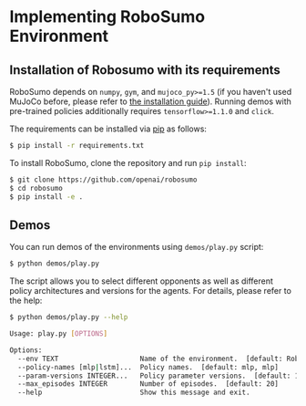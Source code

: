 Implementing RoboSumo Environment
========
## Installation of Robosumo with its requirements

RoboSumo depends on `numpy`, `gym`, and `mujoco_py>=1.5` (if you haven't used MuJoCo before, please refer to [the installation guide](https://github.com/openai/mujoco-py)).
Running demos with pre-trained policies additionally requires `tensorflow>=1.1.0` and `click`.

The requirements can be installed via [pip](https://pypi.python.org/pypi/pip) as follows:

```bash
$ pip install -r requirements.txt
```

To install RoboSumo, clone the repository and run `pip install`:

```bash
$ git clone https://github.com/openai/robosumo
$ cd robosumo
$ pip install -e .
```

## Demos

You can run demos of the environments using `demos/play.py` script:

```bash
$ python demos/play.py
```

The script allows you to select different opponents as well as different policy architectures and versions for the agents.
For details, please refer to the help:

```bash
$ python demos/play.py --help

Usage: play.py [OPTIONS]

Options:
  --env TEXT                    Name of the environment.  [default: RoboSumo-Ant-vs-Ant-v0]
  --policy-names [mlp|lstm]...  Policy names.  [default: mlp, mlp]
  --param-versions INTEGER...   Policy parameter versions.  [default: 1, 1]
  --max_episodes INTEGER        Number of episodes.  [default: 20]
  --help                        Show this message and exit.
```
